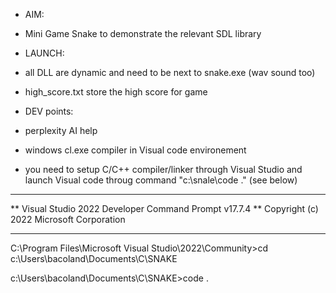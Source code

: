 * AIM:
* Mini Game Snake to demonstrate the relevant SDL library

* LAUNCH:
* all DLL are dynamic and need to be next to snake.exe (wav sound too)
* high_score.txt store the high score for game

* DEV points: 
* perplexity AI help
* windows cl.exe compiler in Visual code environement 
* you need to setup C/C++ compiler/linker through Visual Studio and launch Visual code throug command "c:\snale\code ." (see below)



**********************************************************************
** Visual Studio 2022 Developer Command Prompt v17.7.4
** Copyright (c) 2022 Microsoft Corporation
**********************************************************************

C:\Program Files\Microsoft Visual Studio\2022\Community>cd c:\Users\bacoland\Documents\C\SNAKE

c:\Users\bacoland\Documents\C\SNAKE>code .
